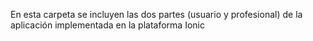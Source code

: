 En esta carpeta se incluyen las dos partes (usuario y profesional) de la aplicación implementada en la plataforma Ionic
